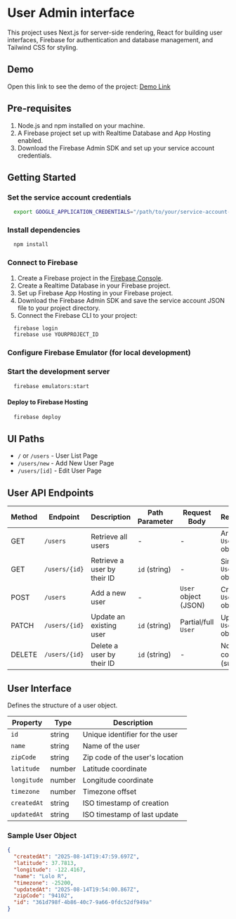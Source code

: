 # User Admin interface

This project uses Next.js for server-side rendering, React for building user interfaces, Firebase for authentication and
database management, and Tailwind CSS for styling.

## Demo

Open this link to see the demo of the project: [Demo Link](https://user-admin--fabricelements.us-central1.hosted.app/)

## Pre-requisites

1. Node.js and npm installed on your machine.
2. A Firebase project set up with Realtime Database and App Hosting enabled.
3. Download the Firebase Admin SDK and set up your service account credentials.

## Getting Started

### Set the service account credentials

```bash
  export GOOGLE_APPLICATION_CREDENTIALS="/path/to/your/service-account-file.json"
```

### Install dependencies

```bash
  npm install
```

### Connect to Firebase

1. Create a Firebase project in the [Firebase Console](https://console.firebase.google.com/).
2. Create a Realtime Database in your Firebase project.
3. Set up Firebase App Hosting in your Firebase project.
4. Download the Firebase Admin SDK and save the service account JSON file to your project directory.
5. Connect the Firebase CLI to your project:

```bash
  firebase login
  firebase use YOURPROJECT_ID
```

### Configure Firebase Emulator (for local development)

### Start the development server

```bash
  firebase emulators:start
```

#### Deploy to Firebase Hosting

```bash
  firebase deploy
```

## UI Paths

- `/` or `/users` - User List Page
- `/users/new` - Add New User Page
- `/users/[id]` - Edit User Page

## User API Endpoints

| Method | Endpoint      | Description                 | Path Parameter | Request Body         | Response                |
|--------|---------------|-----------------------------|----------------|----------------------|-------------------------|
| GET    | `/users`      | Retrieve all users          | -              | -                    | Array of `User` objects |
| GET    | `/users/{id}` | Retrieve a user by their ID | `id` (string)  | -                    | Single `User` object    |
| POST   | `/users`      | Add a new user              | -              | `User` object (JSON) | Created `User` object   |
| PATCH  | `/users/{id}` | Update an existing user     | `id` (string)  | Partial/full `User`  | Updated `User` object   |
| DELETE | `/users/{id}` | Delete a user by their ID   | `id` (string)  | -                    | No content (success)    |

## User Interface

Defines the structure of a user object.

| Property    | Type   | Description                     |
|-------------|--------|---------------------------------|
| `id`        | string | Unique identifier for the user  |
| `name`      | string | Name of the user                |
| `zipCode`   | string | Zip code of the user's location |
| `latitude`  | number | Latitude coordinate             |
| `longitude` | number | Longitude coordinate            |
| `timezone`  | number | Timezone offset                 |
| `createdAt` | string | ISO timestamp of creation       |
| `updatedAt` | string | ISO timestamp of last update    |

### Sample User Object

```json
{
  "createdAt": "2025-08-14T19:47:59.697Z",
  "latitude": 37.7813,
  "longitude": -122.4167,
  "name": "Lolo R",
  "timezone": -25200,
  "updatedAt": "2025-08-14T19:54:00.867Z",
  "zipCode": "94102",
  "id": "361d798f-4b86-40c7-9a66-0fdc52df949a"
}
```
